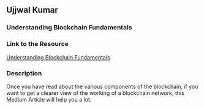 ## Ujjwal Kumar
### Understanding Blockchain Fundamentals
### Link to the Resource
[Understanding Blockchain Fundamentals](https://medium.com/loom-network/understanding-blockchain-fundamentals-part-1-byzantine-fault-tolerance-245f46fe8419)
### Description
Once you have read about the various components of the blockchain, if you want to get a clearer view of the working of a blockchain network, this Medium Article will help you a lot.
